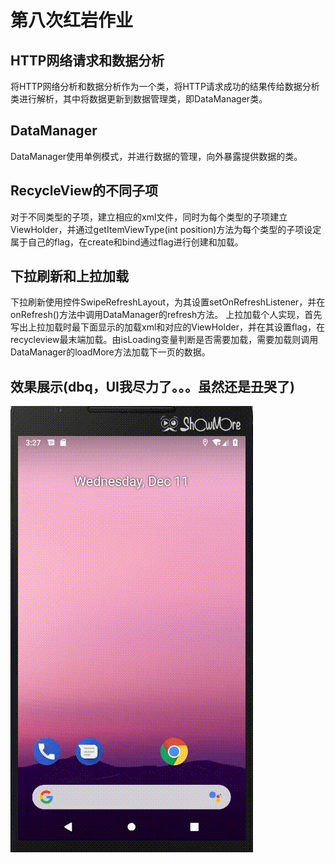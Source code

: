 # 第八次红岩作业

## HTTP网络请求和数据分析

将HTTP网络分析和数据分析作为一个类，将HTTP请求成功的结果传给数据分析类进行解析，其中将数据更新到数据管理类，即DataManager类。

## DataManager

DataManager使用单例模式，并进行数据的管理，向外暴露提供数据的类。

## RecycleView的不同子项

对于不同类型的子项，建立相应的xml文件，同时为每个类型的子项建立ViewHolder，并通过getItemViewType(int position)方法为每个类型的子项设定属于自己的flag，在create和bind通过flag进行创建和加载。

## 下拉刷新和上拉加载

下拉刷新使用控件SwipeRefreshLayout，为其设置setOnRefreshListener，并在onRefresh()方法中调用DataManager的refresh方法。
上拉加载个人实现，首先写出上拉加载时最下面显示的加载xml和对应的ViewHolder，并在其设置flag，在recycleview最末端加载。由isLoading变量判断是否需要加载，需要加载则调用DataManager的loadMore方法加载下一页的数据。

## 效果展示(dbq，UI我尽力了。。。虽然还是丑哭了)

![show](img/show.gif)
